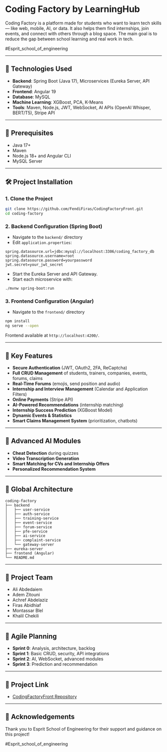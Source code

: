 
# Coding Factory by LearningHub

Coding Factory is a platform made for students who want to learn tech skills — like web, mobile, AI, or data.
It also helps them find internships, join events, and connect with others through a blog space.
The main goal is to reduce the gap between school learning and real work in tech.

#Esprit_school_of_engineering

---

## 🚀 Technologies Used

- **Backend**: Spring Boot (Java 17), Microservices (Eureka Server, API Gateway)
- **Frontend**: Angular 19
- **Database**: MySQL
- **Machine Learning**: XGBoost, PCA, K-Means
- **Tools**: Maven, Node.js, JWT, WebSocket, AI APIs (OpenAI Whisper, BERT/T5), Stripe API

---

## 📄 Prerequisites

- Java 17+
- Maven
- Node.js 18+ and Angular CLI
- MySQL Server

---

## 🛠️ Project Installation

### 1. Clone the Project

```bash
git clone https://github.com/FendiFiras/CodingFactoryFront.git
cd coding-factory
```

### 2. Backend Configuration (Spring Boot)

- Navigate to the `backend/` directory
- Edit `application.properties`:

```properties
spring.datasource.url=jdbc:mysql://localhost:3306/coding_factory_db
spring.datasource.username=root
spring.datasource.password=yourpassword
jwt.secret=your_jwt_secret
```

- Start the Eureka Server and API Gateway.
- Start each microservice with:

```bash
./mvnw spring-boot:run
```

### 3. Frontend Configuration (Angular)

- Navigate to the `frontend/` directory

```bash
npm install
ng serve --open
```

Frontend available at `http://localhost:4200/`.

---

## 🔄 Key Features

- **Secure Authentication** (JWT, OAuth2, 2FA, ReCaptcha)
- **Full CRUD Management** of students, trainers, companies, events, forums, claims
- **Real-Time Forums** (emojis, send position and audio)
- **Internship and Interview Management** (Calendar and Application Filters)
- **Online Payments** (Stripe API)
- **AI-Powered Recommendations** (internship matching)
- **Internship Success Prediction** (XGBoost Model)
- **Dynamic Events & Statistics**
- **Smart Claims Management System** (prioritization, chatbots)

---

## 📅 Advanced AI Modules

- **Cheat Detection** during quizzes
- **Video Transcription Generation**
- **Smart Matching for CVs and Internship Offers**
- **Personalized Recommendation System**

---

## 📂 Global Architecture

```
coding-factory
├── backend
│   ├── user-service
│   ├── auth-service
│   ├── training-service
│   ├── event-service
│   ├── forum-service
│   ├── pfe-service
│   ├── ai-service
│   ├── complaint-service
│   └── gateway-server
├── eureka-server
├── frontend (Angular)
└── README.md
```

---

## 💼 Project Team

- Ali Abdedaiem
- Adem Zitouni
- Achref Abdelaziz
- Firas Abidhiaf
- Montassar Blel
- Khalil Chekili

---

## 📅 Agile Planning

- **Sprint 0**: Analysis, architecture, backlog
- **Sprint 1**: Basic CRUD, security, API integrations
- **Sprint 2**: AI, WebSocket, advanced modules
- **Sprint 3**: Prediction and recommendation

---

## 🔗 Project Link

- [CodingFactoryFront Repository](https://github.com/FendiFiras/CodingFactoryFront)

---

## 💍 Acknowledgements

Thank you to Esprit School of Engineering for their support and guidance on this project!

#Esprit_school_of_engineering
